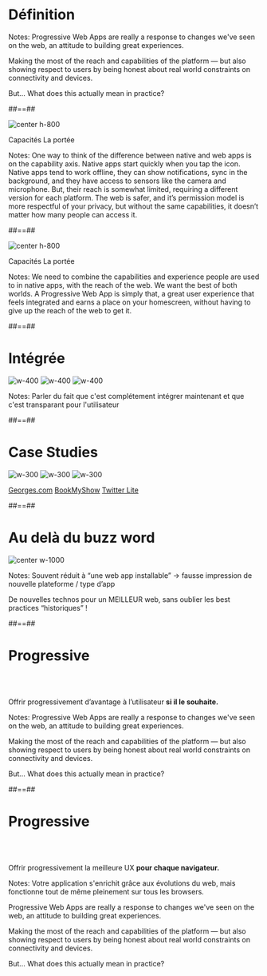 <!-- .slide: class="transition bg-blue" -->

# Définition

Notes:
Progressive Web Apps are really a response to changes we've seen on the web, an attitude to building great experiences.

Making the most of the reach and capabilities of the platform — but also showing respect to users by being honest about real world constraints on connectivity and devices.

But... What does this actually mean in practice?

##==##

![center h-800](./assets/images/before_target.png)

<span class="target-capacities">Capacités</span>
<span class="target-touch">La portée</span>

Notes:
One way to think of the difference between native and web apps is on the capability axis.
Native apps start quickly when you tap the icon. Native apps tend to work offline, they can show notifications, sync in the background, and they have access to sensors like the camera and microphone.
But, their reach is somewhat limited, requiring a different version for each platform.
The web is safer, and it’s permission model is more respectful of your privacy, but without the same capabilities, it doesn’t matter how many people can access it.

##==##

![center h-800](./assets/images/after_target.png)

<span class="target-capacities">Capacités</span>
<span class="target-touch">La portée</span>

Notes:
We need to combine the capabilities and experience people are used to in native apps, with the reach of the web.
We want the best of both worlds.
A Progressive Web App is simply that, a great user experience that feels integrated and earns a place on your homescreen, without having to give up the reach of the web to get it.

##==##

<!-- .slide: class="flex-row" -->

# Intégrée

![w-400](./assets/images/screenshot_integrated.png)
![w-400](./assets/images/screenshot_integrated_2.png)
![w-400](./assets/images/screenshot_integrated_3.png)

Notes:
Parler du fait que c'est complétement intégrer maintenant et que c'est transparant pour l'utilisateur

##==##

<!-- .slide: class="flex-row" -->

# Case Studies

![w-300](./assets/images/screenshot_georges.png)
![w-300](./assets/images/gabary_phone_book_my_show.png)
![w-300](./assets/images/gabary_phone_twitter-lite.png)

<p>
<span class="center"><a href="https://developers.google.com/web/showcase/2018/asda-george" target="_blank">Georges.com</a></span>
<span class="center"><a href="https://developers.google.com/web/showcase/2017/bookmyshow" target="_blank">BookMyShow</a></span>
<span class="center"><a href="https://developers.google.com/web/showcase/2017/twitter" target="_blank">Twitter Lite</a></span>
</p>

##==##

# Au delà du buzz word

![center w-1000](./assets/images/buzz_words.png)

Notes:
Souvent réduit à “une web app installable” -> fausse impression de nouvelle plateforme / type d’app

De nouvelles technos pour un MEILLEUR web, sans oublier les best practices “historiques” !

##==##

# Progressive

<!-- .element: class="center-big" -->

<br><br>

Offrir progressivement d’avantage à l’utilisateur **si il le souhaite.**

<!-- .element: class="center-big" -->

Notes:
Progressive Web Apps are really a response to changes we've seen on the web, an attitude to building great experiences.

Making the most of the reach and capabilities of the platform — but also showing respect to users by being honest about real world constraints on connectivity and devices.

But... What does this actually mean in practice?

##==##

# Progressive

<!-- .element: class="center-big" -->

<br><br>

Offrir progressivement la meilleure UX **pour chaque navigateur.**

<!-- .element: class="center-big" -->

Notes:
Votre application s'enrichit grâce aux évolutions du web, mais fonctionne tout de même pleinement sur tous les browsers.

Progressive Web Apps are really a response to changes we've seen on the web, an attitude to building great experiences.

Making the most of the reach and capabilities of the platform — but also showing respect to users by being honest about real world constraints on connectivity and devices.

But... What does this actually mean in practice?
